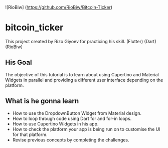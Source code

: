 ![RioBiw] (https://github.com/RioBiw/Bitcoin-Ticker)

# bitcoin_ticker

This project created by Rizo Giyoev for practicing his skill. (Flutter) (Dart) (RioBiw)
## His Goal

The objective of this tutorial is to learn about using Cupertino and Material Widgets in parallel and providing a different user interface depending on the platform.

## What is he gonna learn
- How to use the DropdownButton Widget from Material design.
- How to loop through code using Dart for and for-in loops.
- How to use Cupertino Widgets in his app.
- How to check the platform your app is being run on to customise the UI for that platform.
- Revise previous concepts by completing the challenges.

